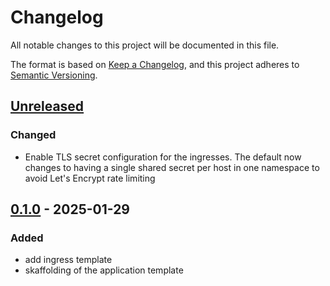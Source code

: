 # Changelog

All notable changes to this project will be documented in this file.

The format is based on [Keep a Changelog](https://keepachangelog.com/en/1.0.0/),
and this project adheres to [Semantic Versioning](https://semver.org/spec/v2.0.0.html).

## [Unreleased]

### Changed

- Enable TLS secret configuration for the ingresses. The default now changes to having a single shared secret per host in one namespace to avoid Let's Encrypt rate limiting

## [0.1.0] - 2025-01-29

### Added

- add ingress template
- skaffolding of the application template

[Unreleased]: https://github.com/giantswarm/observability-platform-api/compare/v0.1.0...HEAD
[0.1.0]: https://github.com/giantswarm/observability-platform-api/releases/tag/v0.1.0
